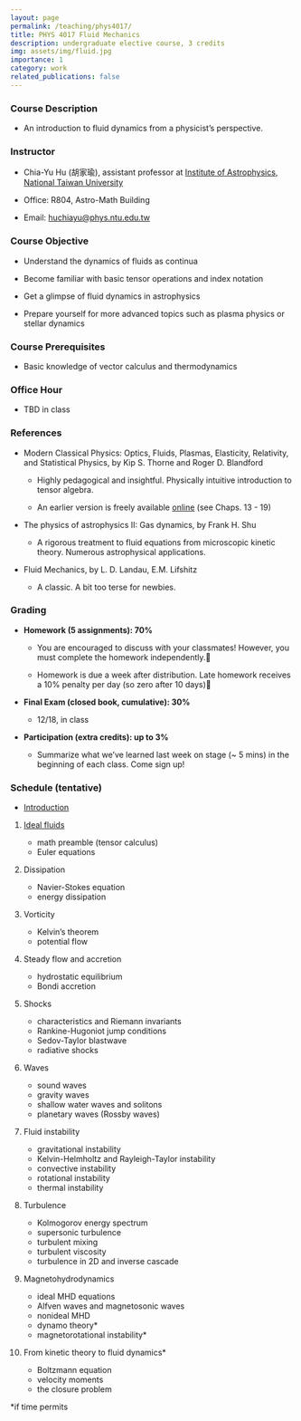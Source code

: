 ```yaml
---
layout: page
permalink: /teaching/phys4017/
title: PHYS 4017 Fluid Mechanics
description: undergraduate elective course, 3 credits
img: assets/img/fluid.jpg
importance: 1
category: work
related_publications: false
---
```




### **Course Description**

- An introduction to fluid dynamics from a physicist’s perspective.


### **Instructor**

- Chia-Yu Hu (胡家瑜), assistant professor at [Institute of Astrophysics, National Taiwan University](https://www.phys.ntu.edu.tw/astro/engastro/Default.html)

- Office: R804, Astro-Math Building

- Email: <huchiayu@phys.ntu.edu.tw>


### **Course Objective**


- Understand the dynamics of fluids as continua

- Become familiar with basic tensor operations and index notation

- Get a glimpse of fluid dynamics in astrophysics

- Prepare yourself for more advanced topics such as plasma physics or stellar dynamics


### **Course Prerequisites**

- Basic knowledge of vector calculus and thermodynamics


### **Office Hour**

- TBD in class




### **References**

- Modern Classical Physics: Optics, Fluids, Plasmas, Elasticity, Relativity, and Statistical Physics, by Kip S. Thorne and Roger D. Blandford

    - Highly pedagogical and insightful. Physically intuitive introduction to tensor algebra.

    - An earlier version is freely available [online](http://www.pmaweb.caltech.edu/Courses/ph136/yr2012/) (see Chaps. 13 - 19)

- The physics of astrophysics II: Gas dynamics, by Frank H. Shu

    - A rigorous treatment to fluid equations from microscopic kinetic theory. Numerous astrophysical applications.


- Fluid Mechanics, by L. D. Landau, E.M. Lifshitz

    - A classic. A bit too terse for newbies.



### **Grading**

- **Homework (5 assignments): 70%**

    - You are encouraged to discuss with your classmates! However, you must complete the homework independently.

    - Homework is due a week after distribution. Late homework receives a 10% penalty per day (so zero after 10 days)

- **Final Exam (closed book, cumulative): 30%**

    - 12/18, in class

- **Participation (extra credits): up to 3%**

    - Summarize what we’ve learned last week on stage (~ 5 mins) in the beginning of each class. Come sign up!



### **Schedule (tentative)**

- [Introduction](https://huchiayu.github.io/assets/slides/intro.pptx)

1. [Ideal fluids](https://huchiayu.github.io/assets/pdf/lecture1.pdf)
    - math preamble (tensor calculus)
    - Euler equations

2. Dissipation
    - Navier-Stokes equation
    - energy dissipation

3. Vorticity
    - Kelvin’s theorem
    - potential flow

4. Steady flow and accretion
    - hydrostatic equilibrium
    - Bondi accretion

5. Shocks
    - characteristics and Riemann invariants
    - Rankine-Hugoniot jump conditions
    - Sedov-Taylor blastwave
    - radiative shocks

6. Waves
    - sound waves
    - gravity waves
    - shallow water waves and solitons
    - planetary waves (Rossby waves)

7. Fluid instability
    - gravitational instability
    - Kelvin-Helmholtz and Rayleigh-Taylor instability
    - convective instability
    - rotational instability
    - thermal instability

8. Turbulence
    - Kolmogorov energy spectrum
    - supersonic turbulence
    - turbulent mixing
    - turbulent viscosity
    - turbulence in 2D and inverse cascade

9. Magnetohydrodynamics
    - ideal MHD equations
    - Alfven waves and magnetosonic waves
    - nonideal MHD
    - dynamo theory*
    - magnetorotational instability*

10. From kinetic theory to fluid dynamics*
    - Boltzmann equation
    - velocity moments
    - the closure problem

*if time permits
